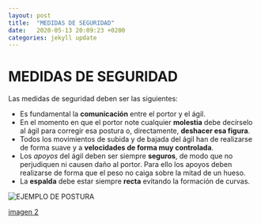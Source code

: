 ```yaml
---
layout: post
title:  "MEDIDAS DE SEGURIDAD"
date:   2020-05-13 20:09:23 +0200
categories: jekyll update
---
```


# MEDIDAS DE SEGURIDAD

Las medidas de seguridad deben ser las siguientes:
* Es fundamental la **comunicación** entre el portor y el ágil.
* En el momento en que el portor note cualquier **molestia** debe decírselo al ágil para corregir esa postura o, directamente, **deshacer esa figura**.
* Todos los movimientos de subida y de bajada del ágil han de realizarse de forma suave y a **velocidades de forma muy controlada**.
* Los *apoyos* del ágil deben ser siempre **seguros**, de modo que no perjudiquen ni causen daño al portor. Para ello los apoyos deben realizarse de forma que el peso no caiga sobre la mitad de un hueso.
* La **espalda** debe estar siempre **recta** evitando la formación de curvas.

![EJEMPLO DE POSTURA](https://lh3.googleusercontent.com/proxy/WtMZ__QrCC5LWTr9j6EmDe9V7T3pVxv_NYjCxSk723q-W5nW-N4S6W3mYEpDTWYGeZ_72kRE09xt21sP4r3UUtd5LIsYxaNjB62ENHC8bx4LMpH4)   


[imagen 2](https://drive.google.com/file/d/1WUai5PvL0YAlDEEpacMAm0eF86CsugdD/view?usp=sharing)
